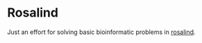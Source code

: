 # Rosalind
Just an effort for solving basic bioinformatic problems in [rosalind](http://rosalind.info/problems/tree-view/).
